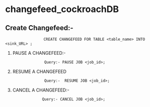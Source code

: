 # changefeed_cockroachDB

## Create Changefeed:-

                     CREATE CHANGEFEED FOR TABLE <table_name> INTO <sink_URL> ;

1. PAUSE A CHANGEFEED:-

                     Query:- PAUSE JOB <job_id>;

2.  RESUME A CHANGEFEED

                      Query:-  RESUME JOB <job_id>;

3.  CANCEL A CHANGEFEED:-

                     Query:- CANCEL JOB <job_id>;
